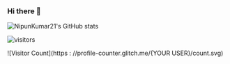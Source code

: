 ### Hi there 👋

<!--
**NipunKumar21/NipunKumar21** is a ✨ _special_ ✨ repository because its `README.md` (this file) appears on your GitHub profile.

Here are some ideas to get you started:

- 🔭 I’m currently working on ...
- 🌱 I’m currently learning ...
- 👯 I’m looking to collaborate on ...
- 🤔 I’m looking for help with ...
- 💬 Ask me about ...
- 📫 How to reach me: ...
- 😄 Pronouns: ...
- ⚡ Fun fact: ...
-->

![NipunKumar21's GitHub stats](https://github-readme-stats.vercel.app/api?username=NipunKumar21&show_icons=true&theme=radical)


 ![visitors](https://visitor-badge.glitch.me/badge?page_id=page.id&left_color=green&right_color=red)

 ![Visitor Count](https : //profile-counter.glitch.me/{YOUR USER}/count.svg)
